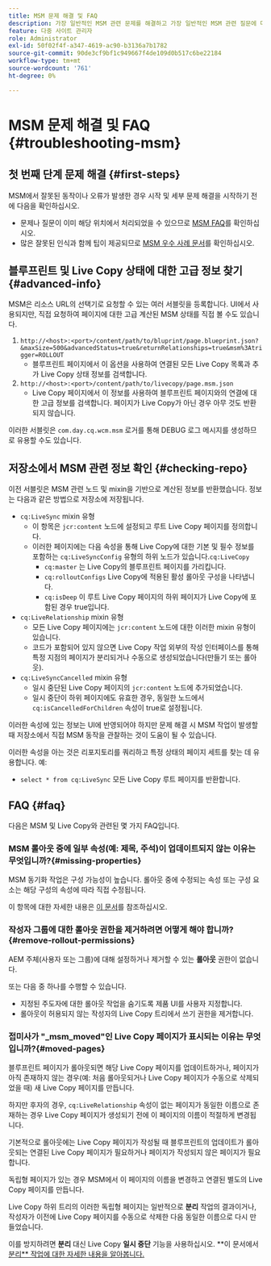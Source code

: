 ```yaml
---
title: MSM 문제 해결 및 FAQ
description: 가장 일반적인 MSM 관련 문제를 해결하고 가장 일반적인 MSM 관련 질문에 대한 답변을 얻는 방법을 알아봅니다.
feature: 다중 사이트 관리자
role: Administrator
exl-id: 50f02f4f-a347-4619-ac90-b3136a7b1782
source-git-commit: 90de3cf9bf1c949667f4de109d0b517c6be22184
workflow-type: tm+mt
source-wordcount: '761'
ht-degree: 0%

---
```


# MSM 문제 해결 및 FAQ {#troubleshooting-msm}

## 첫 번째 단계 문제 해결 {#first-steps}

MSM에서 잘못된 동작이나 오류가 발생한 경우 시작 및 세부 문제 해결을 시작하기 전에 다음을 확인하십시오.

* 문제나 질문이 이미 해당 위치에서 처리되었을 수 있으므로 [MSM FAQ](#faq)를 확인하십시오.
* 많은 잘못된 인식과 함께 팁이 제공되므로 [MSM 우수 사례 문서](best-practices.md)를 확인하십시오.

## 블루프린트 및 Live Copy 상태에 대한 고급 정보 찾기 {#advanced-info}

MSM은 리소스 URL의 선택기로 요청할 수 있는 여러 서블릿을 등록합니다. UI에서 사용되지만, 직접 요청하여 페이지에 대한 고급 계산된 MSM 상태를 직접 볼 수도 있습니다.

1. `http://<host>:<port>/content/path/to/bluprint/page.blueprint.json?&maxSize=500&advancedStatus=true&returnRelationships=true&msm%3Atrigger=ROLLOUT`
   * 블루프린트 페이지에서 이 옵션을 사용하여 연결된 모든 Live Copy 목록과 추가 Live Copy 상태 정보를 검색합니다.
1. `http://<host>:<port>/content/path/to/livecopy/page.msm.json`
   * Live Copy 페이지에서 이 정보를 사용하여 블루프린트 페이지와의 연결에 대한 고급 정보를 검색합니다. 페이지가 Live Copy가 아닌 경우 아무 것도 반환되지 않습니다.

이러한 서블릿은 `com.day.cq.wcm.msm` 로거를 통해 DEBUG 로그 메시지를 생성하므로 유용할 수도 있습니다.

## 저장소에서 MSM 관련 정보 확인 {#checking-repo}

이전 서블릿은 MSM 관련 노드 및 mixin을 기반으로 계산된 정보를 반환했습니다. 정보는 다음과 같은 방법으로 저장소에 저장됩니다.

* `cq:LiveSync` mixin 유형
   * 이 항목은 `jcr:content` 노드에 설정되고 루트 Live Copy 페이지를 정의합니다.
   * 이러한 페이지에는 다음 속성을 통해 Live Copy에 대한 기본 및 필수 정보를 포함하는 `cq:LiveSyncConfig` 유형의 하위 노드가 있습니다.`cq:LiveCopy`
      * `cq:master` 는 Live Copy의 블루프린트 페이지를 가리킵니다.
      * `cq:rolloutConfigs` Live Copy에 적용된 활성 롤아웃 구성을 나타냅니다.
      * `cq:isDeep` 이 루트 Live Copy 페이지의 하위 페이지가 Live Copy에 포함된 경우 true입니다.
* `cq:LiveRelationship` mixin 유형
   * 모든 Live Copy 페이지에는 `jcr:content` 노드에 대한 이러한 mixin 유형이 있습니다.
   * 코드가 포함되어 있지 않으면 Live Copy 작업 외부의 작성 인터페이스를 통해 특정 지점의 페이지가 분리되거나 수동으로 생성되었습니다(만들기 또는 롤아웃).
* `cq:LiveSyncCancelled` mixin 유형
   * 일시 중단된 Live Copy 페이지의 `jcr:content` 노드에 추가되었습니다.
   * 일시 중단이 하위 페이지에도 유효한 경우, 동일한 노드에서 `cq:isCancelledForChildren` 속성이 true로 설정됩니다.

이러한 속성에 있는 정보는 UI에 반영되어야 하지만 문제 해결 시 MSM 작업이 발생할 때 저장소에서 직접 MSM 동작을 관찰하는 것이 도움이 될 수 있습니다.

이러한 속성을 아는 것은 리포지토리를 쿼리하고 특정 상태의 페이지 세트를 찾는 데 유용합니다. 예:

* `select * from cq:LiveSync` 모든 Live Copy 루트 페이지를 반환합니다.

## FAQ {#faq}

다음은 MSM 및 Live Copy와 관련된 몇 가지 FAQ입니다.

### MSM 롤아웃 중에 일부 속성(예: 제목, 주석)이 업데이트되지 않는 이유는 무엇입니까?{#missing-properties}

MSM 동기화 작업은 구성 가능성이 높습니다. 롤아웃 중에 수정되는 속성 또는 구성 요소는 해당 구성의 속성에 따라 직접 수정됩니다.

이 항목에 대한 자세한 내용은 [이 문서](best-practices.md)를 참조하십시오.

### 작성자 그룹에 대한 롤아웃 권한을 제거하려면 어떻게 해야 합니까?{#remove-rollout-permissions}

AEM 주체(사용자 또는 그룹)에 대해 설정하거나 제거할 수 있는 **롤아웃** 권한이 없습니다.

또는 다음 중 하나를 수행할 수 있습니다.

* 지정된 주도자에 대한 롤아웃 작업을 숨기도록 제품 UI를 사용자 지정합니다.
* 롤아웃이 허용되지 않는 작성자의 Live Copy 트리에서 쓰기 권한을 제거합니다.

### 접미사가 &quot;_msm_moved&quot;인 Live Copy 페이지가 표시되는 이유는 무엇입니까?{#moved-pages}

블루프린트 페이지가 롤아웃되면 해당 Live Copy 페이지를 업데이트하거나, 페이지가 아직 존재하지 않는 경우(예: 처음 롤아웃되거나 Live Copy 페이지가 수동으로 삭제되었을 때) 새 Live Copy 페이지를 만듭니다.

하지만 후자의 경우, `cq:LiveRelationship` 속성이 없는 페이지가 동일한 이름으로 존재하는 경우 Live Copy 페이지가 생성되기 전에 이 페이지의 이름이 적절하게 변경됩니다.

기본적으로 롤아웃에는 Live Copy 페이지가 작성될 때 블루프린트의 업데이트가 롤아웃되는 연결된 Live Copy 페이지가 필요하거나 페이지가 작성되지 않은 페이지가 필요합니다.

독립형 페이지가 있는 경우 MSM에서 이 페이지의 이름을 변경하고 연결된 별도의 Live Copy 페이지를 만듭니다.

Live Copy 하위 트리의 이러한 독립형 페이지는 일반적으로 **분리** 작업의 결과이거나, 작성자가 이전에 Live Copy 페이지를 수동으로 삭제한 다음 동일한 이름으로 다시 만들었습니다.

이를 방지하려면 **분리** 대신 Live Copy **일시 중단** 기능을 사용하십시오. **이 문서에서 [분리** 작업에 대한 자세한 내용을 알아봅니다.](creating-live-copies.md)
